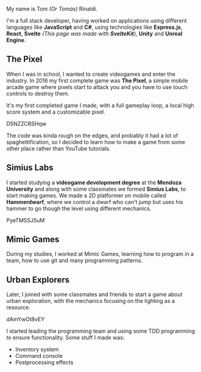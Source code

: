 ﻿My name is Tom *(Or Tomás)* Rinaldi.

I'm a full stack developer, having worked on applications using different languages
like **JavaScript** and **C#**, using technologies like **Express.js**, **React**,
**Svelte** *(This page was made with **SvelteKit**)*, **Unity** and **Unreal Engine**.

## The Pixel

When I was in school, I wanted to create videogames and enter the industry. In 2016
my first complete game was **The Pixel**, a simple mobile arcade game where pixels
start to attack you and you have to use touch controls to destroy them.

It's my first completed game I made, with a full gameplay loop, a local high score
system and a customizable pixel.

<youtube>D5NZZCRSHqw</youtube>

The code was kinda rough on the edges, and probably it had a lot of spaghettification,
so I decided to learn how to make a game from some other place rather than YouTube
tutorials.

## Simius Labs

I started studying a **videogame development degree** at the **Mendoza University**
and along with some classmates we formed **Simius Labs**, to start making games.
We made a 2D platformer on mobile called **Hammerdwarf**, where we control a dwarf
who can't jump but uses his hammer to go though the level using different mechanics.

<youtube>PyeTMSSJ5uM</youtube>

## Mimic Games

During my studies, I worked at Mimic Games, learning how to program in a team, how to
use git and many programming patterns.

## Urban Explorers

Later, I joined with some classmates and friends to start a game about urban exploration,
with the mechanics focusing on the lighting as a resource.

<youtube>dAmYwOt8vEY</youtube>

I started leading the programming team and using some TDD programming to ensure
functionality. Some stuff I made was:

* Inventory system
* Command console
* Postprocessing effects
